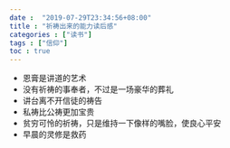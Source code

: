 ```yaml
---
date :  "2019-07-29T23:34:56+08:00" 
title : "祈祷出来的能力读后感" 
categories : ["读书"] 
tags : ["信仰"] 
toc : true
---
```


- 恩膏是讲道的艺术
- 没有祈祷的事奉者，不过是一场豪华的葬礼
- 讲台离不开信徒的祷告
- 私祷比公祷更加宝贵
- 贫穷可怜的祈祷，只是维持一下像样的嘴脸，使良心平安
- 早晨的灵修是救药

